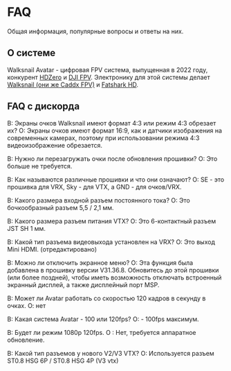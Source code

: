# FAQ

Общая информация, популярные вопросы и ответы на них.

## О системе

Walksnail Avatar - цифровая FPV система, выпущенная в 2022 году, конкурент [HDZero](hdzero.ru) и [DJI FPV](https://www.djifpv.ru). Электронику для этой системы делает [Walksnail (они же Caddx FPV)](https://caddxfpv.com/collections/walksnail-avatar-system) и [Fatshark HD](https://www.fatshark.com).


## FAQ с дискорда 

В: Экраны очков Walksnail имеют формат 4:3 или режим 4:3 обрезает их?
О: Экраны очков имеют формат 16:9, как и датчики изображения на современных камерах, поэтому при использовании режима 4:3 видеоизображение обрезается.

В: Нужно ли перезагружать очки после обновления прошивки?
О: Это больше не требуется.

В: Как называются различные прошивки и что они означают?
О: SE - это прошивка для VRX, Sky - для VTX, а GND - для очков/VRX.

В: Какого размера входной разъем постоянного тока?
О: Это бочкообразный разъем 5,5 / 2,1 мм.

В: Какого размера разъем питания VTX?
О: Это 6-контактный разъем JST SH 1 мм.

В: Какой тип разъема видеовыхода установлен на VRX?
О: Это выход Mini HDMI. (отредактировано)

В: Можно ли отключить экранное меню? 
О: Эта функция была добавлена в прошивку версии V31.36.8. Обновитесь до этой прошивки (или более поздней), чтобы иметь возможность отключать встроенный экранный дисплей, а также дисплейный порт MSP.

В: Может ли Avatar работать со скоростью 120 кадров в секунду в очках. 
О: нет

В: Какая система Avatar - 100 или 120fps? 
О: - 100fps максимум. 

В: Будет ли режим 1080p 120fps. 
О : Нет, требуется аппаратное обновление.

В: Какой тип разъемов у нового V2/V3 VTX?
О: Используется разъем ST0.8 HSG 6P /  ST0.8 HSG 4P (V3 vtx)